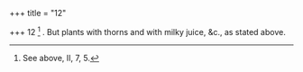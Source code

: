+++
title = "12"

+++
12 [^5] . But plants with thorns and with milky juice, &c., as stated above.


[^5]:  See above, II, 7, 5.
